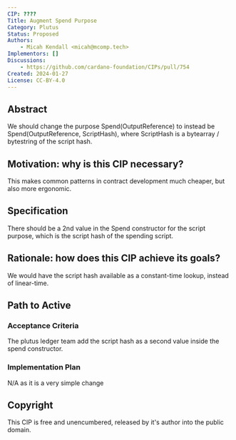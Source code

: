 ```yaml
---
CIP: ????
Title: Augment Spend Purpose
Category: Plutus
Status: Proposed
Authors:
    - Micah Kendall <micah@mcomp.tech>
Implementors: []
Discussions:
    - https://github.com/cardano-foundation/CIPs/pull/754
Created: 2024-01-27
License: CC-BY-4.0
---
```


## Abstract
<!-- A short (\~200 word) description of the proposed solution and the technical issue being addressed. -->

We should change the purpose Spend(OutputReference) to instead be Spend(OutputReference, ScriptHash), where ScriptHash is a bytearray / bytestring of the script hash.

## Motivation: why is this CIP necessary?
This makes common patterns in contract development much cheaper, but also more ergonomic.

## Specification
There should be a 2nd value in the Spend constructor for the script purpose, which is the script hash of the spending script.

## Rationale: how does this CIP achieve its goals?
We would have the script hash available as a constant-time lookup, instead of linear-time.

## Path to Active

### Acceptance Criteria
The plutus ledger team add the script hash as a second value inside the spend constructor.

### Implementation Plan
N/A as it is a very simple change

## Copyright

This CIP is free and unencumbered, released by it's author into the public domain.